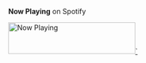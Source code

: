 **Now Playing** on Spotify

<a href="https://now-playing-jlcolbert.vercel.app/now-playing?open">
  <img
    src="https://now-playing-jlcolbert.vercel.app/now-playing"
    width="256"
    height="64"
    alt="Now Playing"
  />`
</a>
